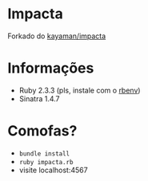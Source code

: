 # Impacta

Forkado do [kayaman/impacta](https://github.com/kayaman/impacta)

# Informações

- Ruby 2.3.3 (pls, instale com o [rbenv](https://github.com/rbenv/rbenv#installation))
- Sinatra 1.4.7

# Comofas?

- ```bundle install```
- ```ruby impacta.rb```
- visite localhost:4567

